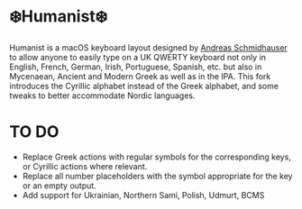 # ❄️Humanist❄️
Humanist is a macOS keyboard layout designed by [Andreas Schmidhauser](https://github.com/schmidhauser) to allow anyone to easily type on a UK QWERTY keyboard not only in English, French, German, Irish, Portuguese, Spanish, etc. but also in Mycenaean, Ancient and Modern Greek as well as in the IPA.
This fork introduces the Cyrillic alphabet instead of the Greek alphabet, and some tweaks to better accommodate Nordic languages.

# TO DO
- Replace Greek actions with regular symbols for the corresponding keys, or Cyrillic actions where relevant.
- Replace all number placeholders with the symbol appropriate for the key or an empty output.
- Add support for Ukrainian, Northern Sami, Polish, Udmurt, BCMS
